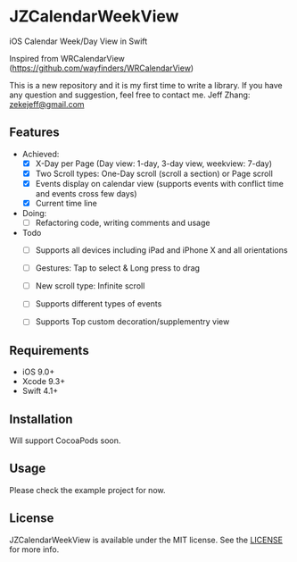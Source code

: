 # JZCalendarWeekView
iOS Calendar Week/Day View in Swift

Inspired from WRCalendarView (https://github.com/wayfinders/WRCalendarView)

This is a new repository and it is my first time to write a library. If you have any question and suggestion, feel free to contact me. Jeff Zhang: zekejeff@gmail.com


## Features

- Achieved:
    - [x] X-Day per Page (Day view: 1-day, 3-day view, weekview: 7-day)
    - [x] Two Scroll types: One-Day scroll (scroll a section) or Page scroll
    - [x] Events display on calendar view (supports events with conflict time and events cross few days)
    - [x] Current time line

- Doing:
    - [ ] Refactoring code, writing comments and usage

- Todo
    - [ ] Supports all devices including iPad and iPhone X and all orientations
    - [ ] Gestures: Tap to select & Long press to drag
    - [ ] New scroll type: Infinite scroll
    - [ ] Supports different types of events
    - [ ] Supports Top custom decoration/supplementry view


## Requirements

- iOS 9.0+
- Xcode 9.3+
- Swift 4.1+

## Installation

Will support CocoaPods soon.


## Usage

Please check the example project for now.


## License

JZCalendarWeekView is available under the MIT license. See the [LICENSE](https://github.com/zjfjack/JZCalendarWeekView/blob/master/LICENSE)  for more info.



